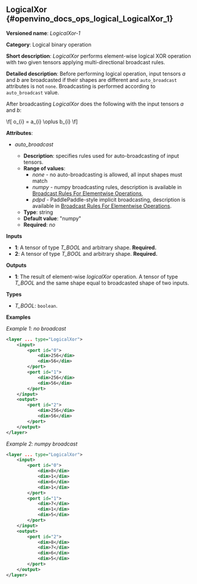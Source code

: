 ## LogicalXor <a name="LogicalXor"></a> {#openvino_docs_ops_logical_LogicalXor_1}

**Versioned name**: *LogicalXor-1*

**Category**: Logical binary operation

**Short description**: *LogicalXor* performs element-wise logical XOR operation with two given tensors applying multi-directional broadcast rules.

**Detailed description**: Before performing logical operation, input tensors *a* and *b* are broadcasted if their shapes are different and `auto_broadcast` attributes is not `none`. Broadcasting is performed according to `auto_broadcast` value.

After broadcasting *LogicalXor* does the following with the input tensors *a* and *b*:

\f[
o_{i} = a_{i} \oplus b_{i}
\f]

**Attributes**:

* *auto_broadcast*

  * **Description**: specifies rules used for auto-broadcasting of input tensors.
  * **Range of values**:
    * *none* - no auto-broadcasting is allowed, all input shapes must match
    * *numpy* - numpy broadcasting rules, description is available in [Broadcast Rules For Elementwise Operations](../broadcast_rules.md),
    * *pdpd* - PaddlePaddle-style implicit broadcasting, description is available in [Broadcast Rules For Elementwise Operations](../broadcast_rules.md).
  * **Type**: string
  * **Default value**: "numpy"
  * **Required**: *no*

**Inputs**

* **1**: A tensor of type *T_BOOL* and arbitrary shape. **Required.**
* **2**: A tensor of type *T_BOOL* and arbitrary shape. **Required.**

**Outputs**

* **1**: The result of element-wise *logicalXor* operation. A tensor of type *T_BOOL* and the same shape equal to broadcasted shape of two inputs.

**Types**

* *T_BOOL*: `boolean`.

**Examples**

*Example 1: no broadcast*

```xml
<layer ... type="LogicalXor">
    <input>
        <port id="0">
            <dim>256</dim>
            <dim>56</dim>
        </port>
        <port id="1">
            <dim>256</dim>
            <dim>56</dim>
        </port>
    </input>
    <output>
        <port id="2">
            <dim>256</dim>
            <dim>56</dim>
        </port>
    </output>
</layer>
```

*Example 2: numpy broadcast*
```xml
<layer ... type="LogicalXor">
    <input>
        <port id="0">
            <dim>8</dim>
            <dim>1</dim>
            <dim>6</dim>
            <dim>1</dim>
        </port>
        <port id="1">
            <dim>7</dim>
            <dim>1</dim>
            <dim>5</dim>
        </port>
    </input>
    <output>
        <port id="2">
            <dim>8</dim>
            <dim>7</dim>
            <dim>6</dim>
            <dim>5</dim>
        </port>
    </output>
</layer>
```
